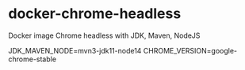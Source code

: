 # docker-chrome-headless
Docker image Chrome headless with JDK, Maven, NodeJS

JDK_MAVEN_NODE=mvn3-jdk11-node14
CHROME_VERSION=google-chrome-stable

